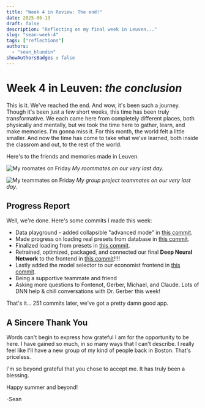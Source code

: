```yaml
---
title: "Week 4 in Review: The end!"
date: 2025-06-13
draft: false
description: "Reflecting on my final week in Leuven..."
slug: "sean-week-4"
tags: ["reflections"]
authors:
  - "sean_blundin"
showAuthorsBadges : false
---
```


# Week 4 in Leuven: *the conclusion*

This is it. We've reached the end. And wow, it's been such a journey. Though it's been just a few short weeks, this time has been truly transformative. We each came here from completely different places, both physically and mentally, but we took the time here to gather, learn, and make memories. I'm gonna miss it. For this month, the world felt a little smaller. And now the time has come to take what we've learned, both inside the classrom and out, to the rest of the world.

Here's to the friends and memories made in Leuven.

![My roomates on Friday](/sean_blog/roommates.jpeg)
*My roommates on our very last day.*

![My teammates on Friday](/sean_blog/teammates.jpeg)
*My group project teammates on our very last day.*

## Progress Report

Well, we're done. Here's some commits I made this week:

- Data playground - added collapsible "advanced mode" in [this commit](https://github.com/Yasoop/GINIndicator/commit/32c40baaf8d1297a894c87cc3ce743b492a4ff31).
- Made progress on loading real presets from database in [this commit](https://github.com/Yasoop/GINIndicator/commit/897edb475fa5980172b3dcb33c55d38544e821a7).
- Finalized loading from presets in [this commit](https://github.com/Yasoop/GINIndicator/commit/41d466b200c6ec76130cf61077f4883a2d8ea6c5).
- Retrained, optimized, packaged, and connected our final **Deep Neural Network** to the frontend in [this commit](https://github.com/Yasoop/GINIndicator/commit/cc7cb3018c82402960e480a0ea64a44866186123)!!!!
- Lastly added the model selector to our economist frontend in [this commit](https://github.com/Yasoop/GINIndicator/commit/5517e311b594cb8e12b45a0111ad141ea8e4ead8).
- Being a supportive teammate and friend
- Asking more questions to Fontenot, Gerber, Michael, and Claude. Lots of DNN help & chill conversations with Dr. Gerber this week!

That's it... 251 commits later, we've got a pretty damn good app.

## A Sincere Thank You

Words can't begin to express how grateful I am for the opportunity to be here. I have gained so much, in so many ways that I can't describe. I really feel like I'll have a new group of my kind of people back in Boston. That's priceless.

I'm so beyond grateful that you chose to accept me. It has truly been a blessing.

Happy summer and beyond!

-Sean